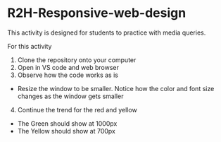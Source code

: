 # R2H-Responsive-web-design

This activity is designed for students to practice with media queries.

For this activity 
1. Clone the repository onto your computer
2. Open in VS code and web browser
3. Observe how the code works as is

+ Resize the window to be smaller. Notice how the color and font size changes as the window gets smaller

4. Continue the trend for the red and yellow

+ The Green should show at 1000px
+ The Yellow should show at 700px
